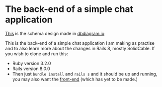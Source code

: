 # The back-end of a simple chat application

[This](https://dbdiagram.io/d/673444b8e9daa85aca437739) is the schema design made in [dbdiagram.io](https://dbdiagram.io)

This is the back-end of a simple chat application I am making as practise and to also learn more about the changes in Rails 8, mostly SolidCable.
If you wish to clone and run this:
* Ruby version 3.2.0
* Rails version 8.0.0
* Then just `bundle install` and `rails s` and it should be up and running, you may also want the [front-end]() (which has yet to be made.)
